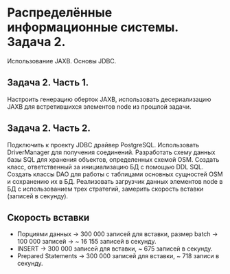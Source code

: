 # Распределённые информационные системы. Задача 2.
Использование JAXB. Основы JDBC. 

## Задача 2. Часть 1.
Настроить генерацию оберток JAXB, использовать десериализацию JAXB для встретившихся элементов node из прошлой задачи.

## Задача 2. Часть 2.
Подключить к проекту JDBC драйвер PostgreSQL. Использовать DriverManager для получения соединений. Разработать схему данных базы SQL для хранения объектов, определенных схемой OSM. Создать класс, ответственный за инициализацию БД с помощью DDL SQL. Создать классы DAO для работы с таблицами основных сущностей OSM и сохранению их в БД. Реализовать загрузчик данных элементов node в БД с использованием трех стратегий, замерить скорость вставки (записей в секунду).

## Скорость вставки
* Порциями данных -> 300 000 записей для вставки, размер batch -> 100 000 записей -> ~ 16 155 записей в секунду.
* INSERT -> 300 000 записей для вставки, ~ 675 записей в секунду.
* Prepared Statements -> 300 000 записей для вставки, ~ 718 записи в секунду.

